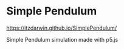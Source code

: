 # Simple Pendulum
https://itzdarwin.github.io/SimplePendulum/

Simple Pendulum simulation made with p5.js
